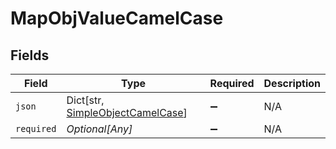 # MapObjValueCamelCase


## Fields

| Field                                                                            | Type                                                                             | Required                                                                         | Description                                                                      |
| -------------------------------------------------------------------------------- | -------------------------------------------------------------------------------- | -------------------------------------------------------------------------------- | -------------------------------------------------------------------------------- |
| `json`                                                                           | Dict[str, [SimpleObjectCamelCase](../../models/shared/simpleobjectcamelcase.md)] | :heavy_minus_sign:                                                               | N/A                                                                              |
| `required`                                                                       | *Optional[Any]*                                                                  | :heavy_minus_sign:                                                               | N/A                                                                              |